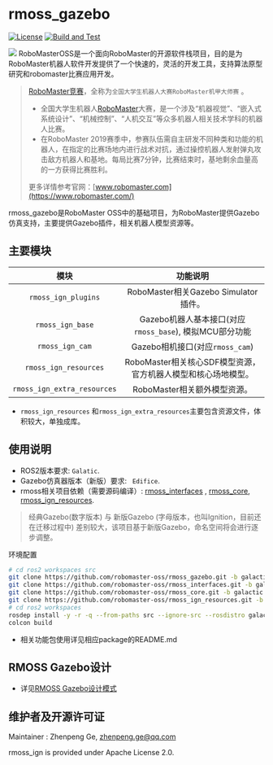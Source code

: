 # rmoss_gazebo

[![License](https://img.shields.io/badge/License-Apache%202.0-blue.svg)](https://opensource.org/licenses/Apache-2.0)
[![Build and Test](https://github.com/robomaster-oss/rmoss_gazebo/actions/workflows/ci.yml/badge.svg?branch=galactic)](https://github.com/robomaster-oss/rmoss_gazebo/actions/workflows/ci.yml)

![](rmoss_bg.png)
RoboMasterOSS是一个面向RoboMaster的开源软件栈项目，目的是为RoboMaster机器人软件开发提供了一个快速的，灵活的开发工具，支持算法原型研究和robomaster比赛应用开发。

> [RoboMaster竞赛](https://www.robomaster.com/)，全称为`全国大学生机器人大赛RoboMaster机甲大师赛` 。
>
> - 全国大学生机器人[RoboMaster](https://www.robomaster.com/)大赛，是一个涉及“机器视觉”、“嵌入式系统设计”、“机械控制”、“人机交互”等众多机器人相关技术学科的机器人比赛。
> - 在RoboMaster 2019赛季中，参赛队伍需自主研发不同种类和功能的机器人，在指定的比赛场地内进行战术对抗，通过操控机器人发射弹丸攻击敌方机器人和基地。每局比赛7分钟，比赛结束时，基地剩余血量高的一方获得比赛胜利。
>
> 更多详情参考官网：[www.robomaster.com](https://www.robomaster.com/)

rmoss_gazebo是RoboMaster OSS中的基础项目，为RoboMaster提供Gazebo仿真支持，主要提供Gazebo插件，相关机器人模型资源等。

## 主要模块

|            模块             |                           功能说明                           |
| :-------------------------: | :----------------------------------------------------------: |
|     `rmoss_ign_plugins`     |        RoboMaster相关Gazebo Simulator插件。                  |
|      `rmoss_ign_base`       | Gazebo机器人基本接口(对应`rmoss_base`), 模拟MCU部分功能       |
|      `rmoss_ign_cam`        | Gazebo相机接口(对应`rmoss_cam`)                              |
|    `rmoss_ign_resources`    | RoboMaster相关核心SDF模型资源，官方机器人模型和核心场地模型。 |
| `rmoss_ign_extra_resources` |                 RoboMaster相关额外模型资源。                 |

* `rmoss_ign_resources` 和`rmoss_ign_extra_resources`主要包含资源文件，体积较大，单独成库。

## 使用说明

* ROS2版本要求: `Galatic`.
* Gazebo仿真器版本（新版）要求: ` Edifice`.
* rmoss相关项目依赖（需要源码编译）: [rmoss_interfaces](https://github.com/robomaster-oss/rmoss_interfaces) , [rmoss_core](https://github.com/robomaster-oss/rmoss_core), [rmoss_ign_resources](https://github.com/robomaster-oss/rmoss_ign_resources.git).

> 经典Gazebo(数字版本) 与 新版Gazebo (字母版本，也叫Ignition，目前还在迁移过程中)  差别较大，该项目基于新版Gazebo，命名空间将会进行逐步调整。

环境配置

```bash
# cd ros2 workspaces src
git clone https://github.com/robomaster-oss/rmoss_gazebo.git -b galactic
git clone https://github.com/robomaster-oss/rmoss_interfaces.git -b galactic
git clone https://github.com/robomaster-oss/rmoss_core.git -b galactic
git clone https://github.com/robomaster-oss/rmoss_ign_resources.git -b galactic --depth=1
# cd ros2 workspaces
rosdep install -y -r -q --from-paths src --ignore-src --rosdistro galactic
colcon build
```

* 相关功能包使用详见相应package的README.md

## RMOSS Gazebo设计

* 详见[RMOSS Gazebo设计模式](https://robomaster-oss.github.io/rmoss_tutorials/#/design/rmoss_ign_design)

## 维护者及开源许可证

Maintainer : Zhenpeng Ge,  zhenpeng.ge@qq.com

rmoss_ign is provided under Apache License 2.0.

